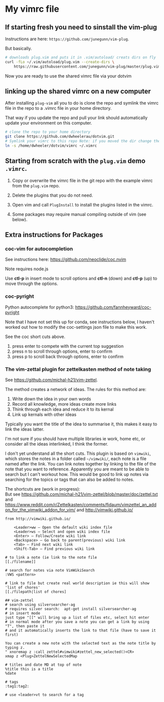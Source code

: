 # My vimrc file  
## If starting fresh you need to sinstall the vim-plug  
Instructions are here: `https://github.com/junegunn/vim-plug`.  

But basically.  
```bash  
# downloads plug.vim and puts it in .vim/autoload/ creats dirs on fly
curl -fLo ~/.vim/autoload/plug.vim --create-dirs \
    https://raw.githubusercontent.com/junegunn/vim-plug/master/plug.vim
```

Now you are ready to use the shared vimrc file via your dotvim  

## linking up the shared vimrc on a new computer  
After installing `plug-vim` all you to do is clone the repo and symlink the
vimrc file in the repo to a .vimrc file in your home directory.  

That way if you update the repo and pull your link should automatically update
your environment on this computer.  

```bash  
# clone the repo to your home directory  
git clone https://github.com/dwheelerau/dotvim.git
# Symlink your vimrc to this repo Note: if you moved the dir change the path 
ln -s /home/dwheeler/dotvim/vimrc ~/.vimrc
```  

## Starting from scratch with the `plug.vim` demo `.vimrc`.  
1. Copy or overwrite the vimrc file in the git repo with the example vimrc from
the `plug.vim` repo.

2. Delete the plugins that you do not need.  

3. Open vim and call `PlugInstall` to install the plugins listed in the vimrc.  

4. Some packages may require manual compiling outside of vim (see below).  

## Extra instructions for Packages  

### coc-vim for autocompletion  
See instructions here: https://github.com/neoclide/coc.nvim 

Note requires node.js  

Use **ctl-p** in insert mode to scroll options and **ctl-n** (down) and **ctl-p** (up) to
move through the options.  

### coc-pyright  
Python autocomplete for python3: https://github.com/fannheyward/coc-pyright  

Note that I have not set this up for conda, see instructions below, I haven't
worked out how to modify the coc-settings json file to make this work.  

See the coc short cuts above.  

1. press enter to compete with the current top suggestion
2. press <ctl>n to scroll through options, enter to confirm
2. press <ctl>p to scroll back through options, enter to confirm

### The vim-zettal plugin for zettelkasten method of note taking  
See https://github.com/michal-h21/vim-zettel.  

The method creates a network of ideas. The rules for this method are:  
1. Write down the idea in your own words  
2. Record all knowledge, more ideas create more links
3. Think through each idea and reduce it to its kernal
4. Link up kernals with other ideas

Typically you want the title of the idea to summarise it, this makes it easy to link the ideas latter.  

I'm not sure if you should have multiple libraries ie work, home etc, or consider all the ideas interlinked, I think the former.  

I don't yet understand all the short cuts. This plugin is based on `vimwiki`, which stores the notes in a folder called `~/vimwiki/`, each note is a file named after the link. You can link notes together by linking to the file of the note that you want to reference. Apparently you are meant to be able to search but I can't workout how. This would be good to link up notes via searching for the topics or tags that can also be added to notes.  

The shortcuts are (work in progress):   
But see https://github.com/michal-h21/vim-zettel/blob/master/doc/zettel.txt
and https://www.reddit.com/r/Zettelkasten/comments/fidaum/vimzettel_an_addon_for_the_vimwiki_addon_for_vim/
and http://vimwiki.github.io/  

```
from http://vimwiki.github.io/

    <Leader>ww – Open the default wiki index file
    <Leader>ws – Select and open wiki index file
    <Enter> – Follow/Create wiki link
    <Backspace> – Go back to parent(previous) wiki link
    <Tab> – Find next wiki link
    <Shift-Tab> – Find previous wiki link

# to link a note (ie link to the note file
[[./filename]]

# search for notes via note VimWikiSearch
:VWS <pattern>

# link to file but create real world description ie this will show 'list of chores'
[[./filepath|list of chores]

## vim-zettel
# search using silversearcher-ag
# requires silver search:  apt-get install silversearcher-ag
# in insert mode
just type "[[" will bring up a list of files etc, select hit enter
# in normal mode after you save a note you can get a link by using "T", then paste it
# and it automatically inserts the link to that file (have to save it first)

You can create a new note with the selected text as the note title by typing z.
" xnoremap z :call zettel#vimwiki#zettel_new_selected()<CR>
xmap z <Plug>ZettelNewSelectedMap

# titles and date MD at top of note
%title this is a title
%date

# tags
:tag1:tag2:

# use <leader>vt to search for a tag



```


